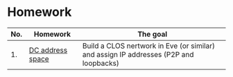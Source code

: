 # Homework

| No. | Homework                              | The goal                                                                              |
|-----|-------------------------------------- | ------------------------------------------------------------------------------------- |
| 1.  | [DC address space](01__dc_addr_space) | Build a CLOS nertwork in Eve (or similar) and assign IP addresses (P2P and loopbacks) |


